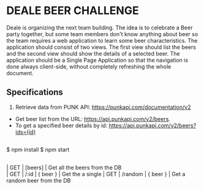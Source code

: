 # DEALE BEER CHALLENGE

Deale is organizing the next team building. The idea is to celebrate a Beer party together, but some team members don't know anything about beer so the team requires a web application to learn some beer characteristics.
The application should consist of two views. The first view should list the beers and the second view should show the details of a selected beer.
The application should be a Single Page Application so that the navigation is done always client-side, without completely refreshing the whole document.

## Specifications
1. Retrieve data from PUNK API: https://punkapi.com/documentation/v2
- Get beer list from the URL: https://api.punkapi.com/v2/beers.
- To get a specified beer details by id:
https://api.punkapi.com/v2/beers?ids={id}

## 
$ npm install
$ npm start

##
| GET | [beers] | Get all the beers from the DB 
<br/>
| GET | /:id    | { beer } | Get the a single 
| GET | /random | { beer } | Get a random beer from the DB   
 


